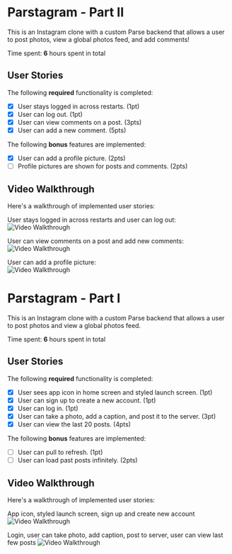 # Parstagram - Part II

This is an Instagram clone with a custom Parse backend that allows a user to post photos, view a global photos feed, and add comments!

Time spent: **6** hours spent in total

## User Stories

The following **required** functionality is completed:

- [x] User stays logged in across restarts. (1pt)
- [x] User can log out. (1pt)
- [x] User can view comments on a post. (3pts)
- [x] User can add a new comment. (5pts)

The following **bonus** features are implemented:

- [x] User can add a profile picture. (2pts)
- [ ] Profile pictures are shown for posts and comments. (2pts)

## Video Walkthrough

Here's a walkthrough of implemented user stories:

User stays logged in across restarts and user can log out:
<br/>
<img src='http://g.recordit.co/btd3ib2pMg.gif' title='Video Walkthrough' width='' alt='Video Walkthrough' />

User can view comments on a post and add new comments:
<br/>
<img src='http://g.recordit.co/S7l4NypkhB.gif' title='Video Walkthrough' width='' alt='Video Walkthrough' />

User can add a profile picture:
<br/>
<img src='http://g.recordit.co/tu2NzyGI6A.gif' title='Video Walkthrough' width='' alt='Video Walkthrough' />





# Parstagram - Part I

This is an Instagram clone with a custom Parse backend that allows a user to post photos and view a global photos feed.

Time spent: **6** hours spent in total

## User Stories

The following **required** functionality is completed:

- [x] User sees app icon in home screen and styled launch screen. (1pt)
- [x] User can sign up to create a new account. (1pt)
- [x] User can log in. (1pt)
- [x] User can take a photo, add a caption, and post it to the server. (3pt)
- [x] User can view the last 20 posts. (4pts)

The following **bonus** features are implemented:

- [ ] User can pull to refresh. (1pt)
- [ ] User can load past posts infinitely. (2pts)

## Video Walkthrough

Here's a walkthrough of implemented user stories:

App icon, styled launch screen, sign up and create new account
<img src='http://g.recordit.co/AH4TE7VG15.gif' title='Video Walkthrough' width='' alt='Video Walkthrough' />

Login, user can take photo, add caption, post to server, user can view last few posts
<img src='http://g.recordit.co/cQ0v6E4xz0.gif' title='Video Walkthrough' width='' alt='Video Walkthrough' />

